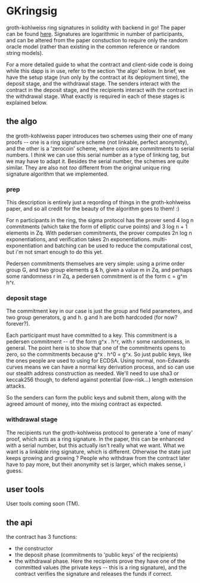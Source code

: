 # GKringsig

groth-kohlweiss ring signatures in solidity with backend in go!  The paper can be
found [here](https://eprint.iacr.org/2014/764). Signatures are logarithmic in
number of participants, and can be altered from the paper constuction to
require only the random oracle model (rather than existing in the common
reference or random string models).

For a more detailed guide to what the contract and client-side code is doing
while this dapp is in use, refer to the section 'the algo' below.
In brief, we have the setup stage (run only by the contract at its deployment
time), the deposit stage, and the withdrawal stage. The senders interact with
the contract in the deposit stage, and the recipients interact with the contract
in the withdrawal stage. What exactly is required in each of these stages is
explained below.


## the algo

the groth-kohlweiss paper introduces two schemes using their one of many proofs
-- one is a ring signature scheme (not linkable, perfect anonymity), and the other
is a 'zerocoin' scheme, where coins are commitments to serial numbers. I _think_
we can use this serial number as a type of linking tag, but we may have to adapt it.
Besides the serial number, the schemes are quite similar. They are also not _too_
different from the original unique ring signature algorithm that we implemented.

### prep

This description is entirely just a reqording of things in the groth-kohlweiss
paper, and so all credit for the beauty of the algorithm goes to them! :)

For n participants in the ring, the sigma protocol has the prover send 4 log n
commitments (which take the form of elliptic curve points) and 3 log n + 1
elements in Zq.  With pedersen commitments, the prover computes 2n log n
exponentiations, and verification takes 2n exponentiations.
multi-exponentiation and batching can be used to reduce the computational
cost, but i'm not smart enough to do this yet.

Pedersen commitments themselves are very simple: using a prime order group G,
and two group elements g & h, given a value m in Zq, and perhaps some
randomness r in Zq, a pedersen commitment is of the form c = g^m h^r.

### deposit stage

The commitment key in our case is just the group and field parameters, and two group
generators, g and h. g and h are both hardcoded (for now? forever?).

Each participant must have committed to a key. This commitment is a pedersen commitment
-- of the form g^x . h^r, with r some randomness, in general. The point here is to show
that one of the commitments opens to zero, so the commitments because g^x . h^0 = g^x.
So just public keys, like the ones people are used to using for ECDSA. Using normal,
non-Edwards curves means we can have a normal key derivation process, and so can use our
stealth address construction as needed. We'll need to use sha3 or keccak256 though, to
defend against potential (low-risk...) length extension attacks.

So the senders can form the public keys and submit them, along with the agreed amount of
money, into the mixing contract as expected.

### withdrawal stage

The recipients run the groth-kohlweiss protocol to generate a 'one of many' proof, which
acts as a ring signature. In the paper, this can be enhanced with a serial number, but
this actually isn't really what we want. What we want is a linkable ring signature, which
is different. Otherwise the state just keeps growing and growing ? People who withdraw
from the contract later have to pay more, but their anonymity set is larger, which makes
sense, i guess.



## user tools

User tools coming soon (TM).

## the api

the contract has 3 functions:
- the constructor
- the deposit phase (commitments to 'public keys' of the recipients)
- the withdrawal phase. Here the recipients prove they have one of the committed
  values (the private keys -- this is a ring signature), and the contract
  verifies the signature and releases the funds if correct.
